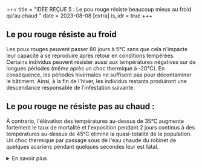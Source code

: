 +++
title = "IDÉE REÇUE 5 : Le pou rouge résiste beaucoup mieux au froid qu'au chaud "
date = 2023-08-08
[extra]
is_idr = true
+++

## Le pou rouge résiste au froid

Les poux rouges peuvent passer 80 jours à 5°C sans que cela n'impacte leur capacité à se reproduire après retour en conditions tempérées. Certains individus peuvent résister aussi aux températures négatives sur de longues périodes (même après un choc thermique à -20°C). En conséquence, les périodes hivernales ne suffisent pas pour décontaminer le bâtiment. Ainsi, à la fin de l'hiver, les individus restants produiront une descendance responsable de l'infestation suivante.

## Le pou rouge ne résiste pas au chaud :

À contrario, l'élévation des températures au-dessus de 35°C augmente fortement le taux de mortalité et l'exposition pendant 2 jours continus à des températures au-dessus de 45°C élimine la quasi-totalité de la population. Un choc thermique par passage sous de l'eau chaude du robinet de quelques acariens pendant quelques secondes leur est fatal. 



<details>
    <summary>En savoir plus</summary>

### Sources Scientifiques

- Nordenfors et. al. (1999).... https://academic.oup.com/jme/article-abstract/36/1/68/876355 
- Maurer & Baumgärtner (1992) ...  https://link.springer.com/article/10.1007/BF01193965
- Tucci et al. (2008) Development of *Dermanyssus gallinae* (Acari: Dermanyssidae) at different temperatures ... https://pubmed.ncbi.nlm.nih.gov/18502586/ 


</details>

